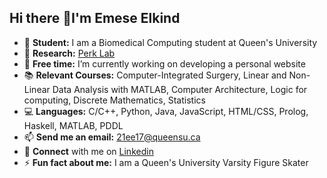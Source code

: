 ## Hi there 👋I'm Emese Elkind

<!--
**emeseelkind/emeseelkind** is a ✨ _special_ ✨ repository because its `README.md` (this file) appears on your GitHub profile.
-->
- 🏫 **Student:** I am a Biomedical Computing student at Queen's University
- 🔬 **Research:** [Perk Lab](https://labs.cs.queensu.ca/perklab/members/emese-elkind/)
- 🔭 **Free time:** I’m currently working on developing a personal website
- 📚 **Relevant Courses:** Computer-Integrated Surgery, Linear and Non-Linear Data Analysis with MATLAB, Computer Architecture, Logic for computing, Discrete Mathematics, Statistics
- 💻 **Languages:** C/C++, Python, Java, JavaScript, HTML/CSS, Prolog, Haskell, MATLAB, PDDL
- 📫 **Send me an email:** 21ee17@queensu.ca
- 🔗 **Connect** with me on [Linkedin](https://www.linkedin.com/in/emese-elkind/)
- ⚡ **Fun fact about me:** I am a Queen's University Varsity Figure Skater

